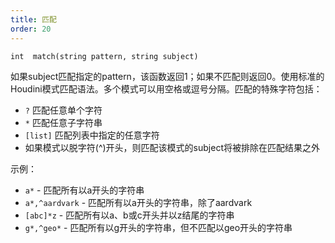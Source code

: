 ```yaml
---
title: 匹配
order: 20
---
```

`int  match(string pattern, string subject)`

如果subject匹配指定的pattern，该函数返回1；如果不匹配则返回0。使用标准的Houdini模式匹配语法。多个模式可以用空格或逗号分隔。匹配的特殊字符包括：

- `?` 匹配任意单个字符
- `*` 匹配任意子字符串
- `[list]` 匹配列表中指定的任意字符
- 如果模式以脱字符(^)开头，则匹配该模式的subject将被排除在匹配结果之外

示例：

- `a*` - 匹配所有以a开头的字符串
- `a*,^aardvark` - 匹配所有以a开头的字符串，除了aardvark
- `[abc]*z` - 匹配所有以a、b或c开头并以z结尾的字符串
- `g*,^geo*` - 匹配所有以g开头的字符串，但不匹配以geo开头的字符串
